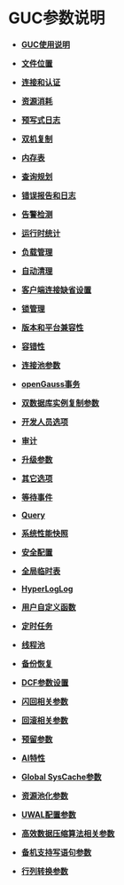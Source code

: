 # GUC参数说明

-   **[GUC使用说明](GUC使用说明.md)**  

-   **[文件位置](文件位置.md)**  

-   **[连接和认证](连接和认证.md)**  

-   **[资源消耗](资源消耗.md)**  

-   **[预写式日志](预写式日志.md)**  

-   **[双机复制](双机复制.md)**  

-   **[内存表](内存表.md)**  

-   **[查询规划](查询规划.md)**  

-   **[错误报告和日志](错误报告和日志.md)**  

-   **[告警检测](告警检测.md)**  

-   **[运行时统计](运行时统计.md)**  

-   **[负载管理](负载管理.md)**  

-   **[自动清理](自动清理.md)**  

-   **[客户端连接缺省设置](客户端连接缺省设置.md)**  

-   **[锁管理](锁管理.md)**  

-   **[版本和平台兼容性](版本和平台兼容性.md)**  

-   **[容错性](容错性.md)**  

-   **[连接池参数](连接池参数.md)**  

-   **[openGauss事务](openGauss事务.md)**    

-   **[双数据库实例复制参数](双数据库实例复制参数.md)**  

-   **[开发人员选项](开发人员选项.md)**  

-   **[审计](审计.md)**  

-   **[升级参数](升级参数.md)**  

-   **[其它选项](其它选项.md)**  

-   **[等待事件](等待事件.md)**  

-   **[Query](Query_GUC.md)**  

-   **[系统性能快照](系统性能快照.md)**  

-   **[安全配置](安全配置.md)**  

-   **[全局临时表](全局临时表.md)**  

-   **[HyperLogLog](HyperLogLog.md)**  

-   **[用户自定义函数](用户自定义函数_GUC.md)**  

-   **[定时任务](定时任务.md)**  

-   **[线程池](线程池.md)**  

-   **[备份恢复](备份恢复.md)**  

-   **[DCF参数设置](DCF参数设置.md)**  

-   **[闪回相关参数](闪回相关参数.md)**  

-   **[回滚相关参数](回滚相关参数.md)**  

-   **[预留参数](预留参数.md)**  

-   **[AI特性](AI特性-GUC.md)**  


-   **[Global SysCache参数](Global-SysCache参数.md)** 


-   **[资源池化参数](资源池化参数.md)** 

-   **[UWAL配置参数](UWAL参数.md)** 

-   **[高效数据压缩算法相关参数](高效数据压缩算法相关参数.md)**  


-   **[备机支持写语句参数](备机支持写语句参数.md)** 

-   **[行列转换参数](行列转换参数.md)** 